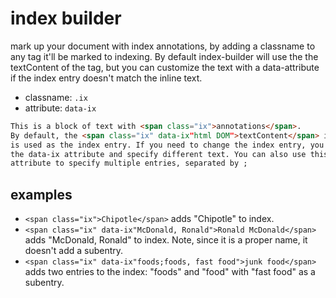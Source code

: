 # index builder

mark up your document with index annotations, by adding a classname to any tag
it'll be marked to indexing. By default index-builder will use the the
textContent of the tag, but you can customize the text with a data-attribute
if the index entry doesn't match the inline text.

* classname: `.ix`
* attribute: `data-ix`

```html
This is a block of text with <span class="ix">annotations</span>.
By default, the <span class="ix" data-ix"html DOM">textContent</span> in the tag
is used as the index entry. If you need to change the index entry, you can add
the data-ix attribute and specify different text. You can also use this
attribute to specify multiple entries, separated by ;
```

## examples

* `<span class="ix">Chipotle</span>` adds "Chipotle" to index.
* `<span class="ix" data-ix"McDonald, Ronald">Ronald McDonald</span>` adds "McDonald, Ronald" to index. Note, since it is a proper name, it doesn't add a subentry.
* `<span class="ix" data-ix"foods;foods, fast food">junk food</span>` adds two
  entries to the index: "foods" and "food" with "fast food" as a subentry.
